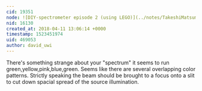 ```yaml
---
cid: 19351
node: ![DIY-spectrometer episode 2 (using LEGO)](../notes/TakeshiMatsumoto/04-11-2018/diy-spectrometer-episode-2-using-lego)
nid: 16130
created_at: 2018-04-11 13:06:14 +0000
timestamp: 1523451974
uid: 469053
author: david_uwi
---
```


There's something strange about your "spectrum" it seems to run green,yellow,pink,blue,green. Seems like there are several overlapping color patterns.
Strictly speaking the beam should be brought to a focus onto a slit to cut down spacial spread of the source illumination.